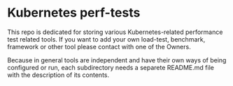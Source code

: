 # Kubernetes perf-tests

This repo is dedicated for storing various Kubernetes-related performance test related tools. If you want to add your own load-test, benchmark, framework or other tool please contact with one of the Owners.

Because in general tools are independent and have their own ways of being configured or run, each subdirectory needs a separete README.md file with the description of its contents.
